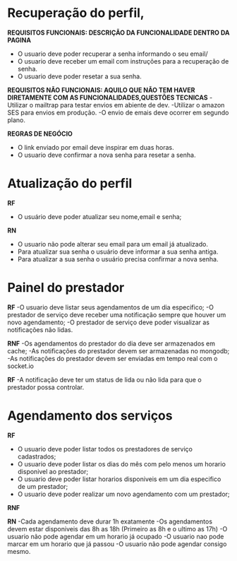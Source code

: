 # Recuperação do perfil,

**REQUISITOS FUNCIONAIS: DESCRIÇÃO DA FUNCIONALIDADE DENTRO DA PAGINA**
- O usuario deve poder recuperar a senha informando o seu email/
- O usuario deve receber um email com instruções para a recuperação de senha.
- O usuario deve poder resetar a sua senha.

**REQUISITOS NÃO FUNCIONAIS: AQUILO QUE NÃO TEM HAVER DIRETAMENTE COM AS FUNCIONALIDADES,QUESTÕES TECNICAS**
-Utilizar o mailtrap para testar envios em abiente de dev.
-Utilizar o amazon SES para envios em produção.
-O envio de emais deve ocorrer em segundo plano.


**REGRAS DE NEGÓCIO**
- O link enviado por email deve inspirar em duas horas.
- O usuario deve confirmar a nova senha para resetar a senha.


# Atualização do perfil

**RF**
- O usuário deve poder atualizar seu nome,email e senha;

**RN**
- O usuario não pode alterar seu email para um email já atualizado.
- Para atualizar sua senha o usuário deve informar a sua senha antiga.
- Para atualizar a sua senha o usuário precisa confirmar a nova senha.

# Painel do prestador

**RF**
    -O usuario deve listar seus agendamentos de um dia especifico;
    -O prestador de serviço deve receber uma notificação sempre que houver um novo agendamento;
    -O prestador de serviço deve poder visualizar as notificações não lidas.

**RNF**
    -Os agendamentos do prestador do dia deve ser armazenados em cache;
    -As notificações do prestador devem ser armazenadas no mongodb;
    -As notificações do prestador devem ser enviadas em tempo real com o socket.io

**RF**
    -A notificação deve ter um status de lida ou não lida para que o prestador possa controlar.

# Agendamento dos serviços 

**RF**
- O usuario deve poder listar todos os prestadores de serviço cadastrados;
- O usuario deve poder listar os dias do mês com pelo menos um horario disponivel ao prestador;
- O usuario deve poder listar horarios disponiveis em um dia especifico de um prestador;
- O usuario deve poder realizar um novo agendamento com um prestador;

**RNF**

**RN**
-Cada agendamento deve durar 1h exatamente
-Os agendamentos devem estar disponiveis das 8h as 18h (Primeiro as 8h e o ultimo as 17h)
-O usuario não pode agendar em um horario já ocupado
-O usuario nao pode marcar em um horario que já passou
-O usuario não pode agendar consigo mesmo.


